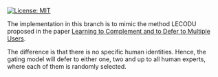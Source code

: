 [![License: MIT](https://img.shields.io/badge/License-MIT-green.svg)](https://opensource.org/licenses/MIT)

The implementation in this branch is to mimic the method LECODU proposed in the paper [Learning to Complement and to Defer to Multiple Users](https://link.springer.com/chapter/10.1007/978-3-031-72992-8_9).

The difference is that there is no specific human identities. Hence, the gating model will defer to either one, two and up to all human experts, where each of them is randomly selected.
